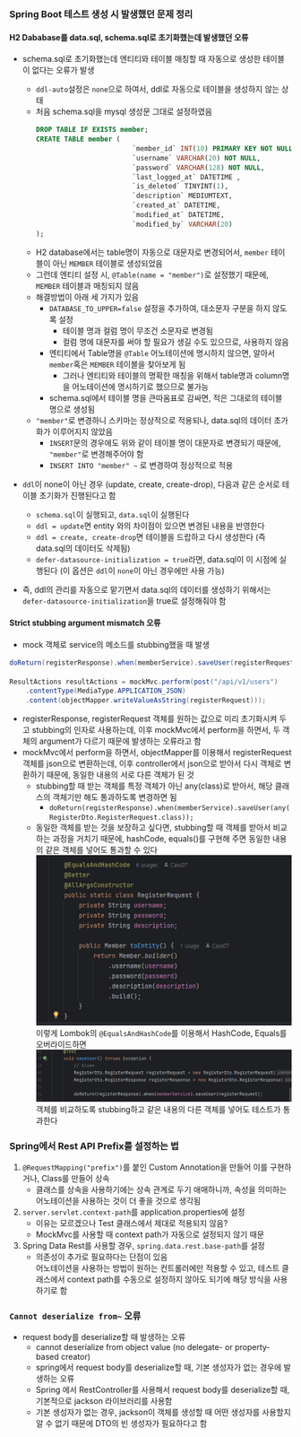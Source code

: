 ### Spring Boot 테스트 생성 시 발생했던 문제 정리

#### H2 Dababase를 data.sql, schema.sql로 초기화했는데 발생했던 오류
- schema.sql로 초기화했는데 엔티티와 테이블 매칭할 때 자동으로 생성한 테이블이 없다는 오류가 발생
    - `ddl-auto`설정은 `none`으로 하여서, ddl로 자동으로 테이블을 생성하지 않는 상태
    - 처음 schema.sql을 mysql 생성문 그대로 설정하였음
        ```sql
        DROP TABLE IF EXISTS member;
        CREATE TABLE member (
                                `member_id` INT(10) PRIMARY KEY NOT NULL AUTO_INCREMENT,
                                `username` VARCHAR(20) NOT NULL,
                                `password` VARCHAR(128) NOT NULL,
                                `last_logged_at` DATETIME ,
                                `is_deleted` TINYINT(1),
                                `description` MEDIUMTEXT,
                                `created_at` DATETIME,
                                `modified_at` DATETIME,
                                `modified_by` VARCHAR(20)
        );
        ```
    - H2 database에서는 table명이 자동으로 대문자로 변경되어서, `member` 테이블이 아닌 `MEMBER` 테이블로 생성되었음
    - 그런데 엔티티 설정 시, `@Table(name = "member")`로 설정했기 때문에, `MEMBER` 테이블과 매칭되지 않음
    - 해결방법이 아래 세 가지가 있음
      - `DATABASE_TO_UPPER=false` 설정을 추가하여, 대소문자 구분을 하지 않도록 설정
        - 테이블 명과 컬럼 명이 무조건 소문자로 변경됨
        - 컬럼 명에 대문자를 써야 할 필요가 생길 수도 있으므로, 사용하지 않음
      - 엔티티에서 Table명을 `@Table` 어노테이션에 명시하지 않으면, 알아서 `member`혹은 `MEMBER` 테이블을 찾아보게 됨
        - 그러나 엔티티와 테이블의 명확한 매칭을 위해서 table명과 column명을 어노테이션에 명시하기로 했으므로 불가능
      - schema.sql에서 테이블 명을 큰따옴표로 감싸면, 적은 그대로의 테이블 명으로 생성됨
    - `"member"`로 변경하니 스키마는 정상적으로 적용되나, data.sql의 데이터 초가화가 이루어지지 않았음
      - `INSERT`문의 경우에도 위와 같이 테이블 명이 대문자로 변경되기 때문에, `"member"`로 변경해주어야 함
      - `INSERT INTO "member" ~` 로 변경하여 정상적으로 적용


- `ddl`이 none이 아닌 경우 (update, create, create-drop), 다음과 같은 순서로 테이블 초기화가 진행된다고 함
  - `schema.sql`이 실행되고, `data.sql`이 실행된다
  - `ddl = update`면 entity 와의 차이점이 있으면 변경된 내용을 반영한다
  - `ddl = create, create-drop`면 테이블을 드랍하고 다시 생성한다 (즉 data.sql의 데이터도 삭제됨)
  - `defer-datasource-initialization = true`라면, data.sql이 이 시점에 실행된다 (이 옵션은 `ddl`이 `none`이 아닌 경우에만 사용 가능)

- 즉, ddl의 관리를 자동으로 맡기면서 data.sql의 데이터를 생성하기 위해서는 `defer-datasource-initialization`을 true로 설정해줘야 함

#### Strict stubbing argument mismatch 오류
- mock 객체로 service의 메소드를 stubbing했을 때 발생
```java
doReturn(registerResponse).when(memberService).saveUser(registerRequest);

ResultActions resultActions = mockMvc.perform(post("/api/v1/users")
	.contentType(MediaType.APPLICATION_JSON)
	.content(objectMapper.writeValueAsString(registerRequest)));
```
- registerResponse, registerRequest 객체를 원하는 값으로 미리 초기화시켜 두고 stubbing의 인자로 사용하는데, 이후 mockMvc에서 perform을 하면서, 두 객체의 argument가 다르기 때문에 발생하는 오류라고 함
- mockMvc에서 perform을 하면서, objectMapper를 이용해서 registerRequest 객체를 json으로 변환하는데, 이후 controller에서 json으로 받아서 다시 객체로 변환하기 때문에, 동일한 내용의 서로 다른 객체가 된 것
  - stubbing할 때 받는 객체를 특정 객체가 아닌 any(class)로 받아서, 해당 클래스의 객체기만 해도 통과하도록 변경하면 됨
    - `doReturn(registerResponse).when(memberService).saveUser(any(RegisterDto.RegisterRequest.class));`
  - 동일한 객체를 받는 것을 보장하고 싶다면, stubbing할 때 객체를 받아서 비교하는 과정을 거치기 때문에, hashCode, equals()를 구현해 주면 동일한 내용의 같은 객체를 넣어도 통과할 수 있다
    ![](../../image/50.png)
    이렇게 Lombok의 `@EqualsAndHashCode`를 이용해서 HashCode, Equals를 오버라이드하면
    ![](../../image/51.png)
    객체를 비교하도록 stubbing하고 같은 내용의 다른 객체를 넣어도 테스트가 통과한다

### Spring에서 Rest API Prefix를 설정하는 법
1. `@RequestMapping("prefix")`를 붙인 Custom Annotation을 만들어 이를 구현하거나, Class를 만들어 상속
   - 클래스를 상속을 사용하기에는 상속 관계로 두기 애매하니까, 속성을 의미하는 어노테이션을 사용하는 것이 더 좋을 것으로 생각됨
2. `server.servlet.context-path`를 application.properties에 설정
   - 이유는 모르겠으나 Test 클래스에서 제대로 적용되지 않음?
   - MockMvc를 사용할 때 context path가 자동으로 설정되지 않기 때문
3. Spring Data Rest를 사용할 경우, `spring.data.rest.base-path`를 설정
   - 의존성이 추가로 필요하다는 단점이 있음  
어노테이션을 사용하는 방법이 원하는 컨트롤러에만 적용할 수 있고, 테스트 클래스에서 context path를 수동으로 설정하지 않아도 되기에 해당 방식을 사용하기로 함

### `Cannot deserialize from~` 오류
- request body를 deserialize할 때 발생하는 오류
  - cannot deserialize from object value (no delegate- or property-based creator)
  - spring에서 request body를 deserialize할 때, 기본 생성자가 없는 경우에 발생하는 오류
  - Spring 에서 RestController를 사용해서 request body를 deserialize할 때, 기본적으로 jackson 라이브러리를 사용함
  - 기본 생성자가 없는 경우, jackson이 객체를 생성할 때 어떤 생성자를 사용할지 알 수 없기 때문에 DTO의 빈 생성자가 필요하다고 함
